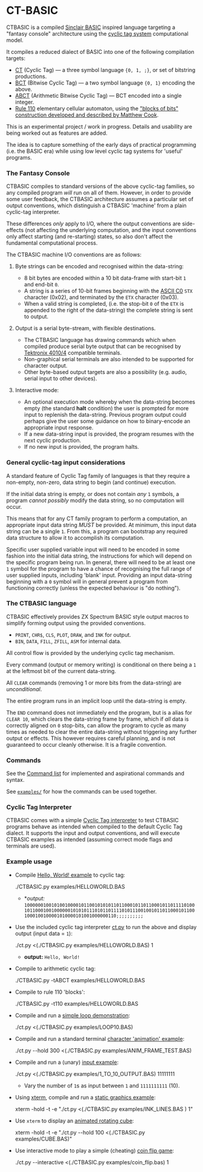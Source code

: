 # CT-BASIC

CTBASIC is a compiled [Sinclair BASIC](https://en.wikipedia.org/wiki/Sinclair_BASIC) inspired language targeting a "fantasy console" architecture using the [cyclic tag system](https://esolangs.org/wiki/Cyclic_tag_system) computational model.

It compiles a reduced dialect of BASIC into one of the following compilation targets:

* [CT](https://esolangs.org/wiki/Bitwise_Cyclic_Tag#The_language_CT) (Cyclic Tag) — a three symbol language `{0, 1, ;}`, or set of bitstring productions.
* [BCT](https://esolangs.org/wiki/Bitwise_Cyclic_Tag) (Bitwise Cyclic Tag) — a two symbol language `{0, 1}` encoding the above.
* [ABCT](https://github.com/hornc/abctag) (Arithmetic Bitwise Cyclic Tag) — BCT encoded into a single integer.
* [Rule 110](https://en.wikipedia.org/wiki/Rule_110) elementary cellular automaton, using the ["blocks of bits" construction developed and described by Matthew Cook](https://doi.org/10.4204/eptcs.1.4).

This is an experimental project / work in progress. Details and usability are being worked out as features are added.

The idea is to capture something of the early days of practical programming (i.e. the BASIC era) while using low level cyclic tag systems for 'useful' programs.


### The Fantasy Console

CTBASIC compiles to standard versions of the above cyclic-tag families, so any compiled program _will_ run on all of them.
However, in order to provide some user feedback, the CTBASIC architecture assumes a particular set of output conventions, which distinguish a CTBASIC 'machine' from a plain cyclic-tag interpreter.

These differences _only_ apply to I/O, where the output conventions are side-effects (not affecting the underlying computation, and the input conventions only affect starting (and re-starting) states, so also don't affect the fundamental computational process.

The CTBASIC machine I/O conventions are as follows:

1) Byte strings can be encoded and recognised within the data-string:
   * 8 bit bytes are encoded within a 10 bit data-frame with start-bit `1` and end-bit `0`.
   * A string is a series of 10-bit frames beginning with the [ASCII C0](https://en.wikipedia.org/wiki/C0_and_C1_control_codes) `STX` character (0x02), and terminated by the `ETX` character (0x03).
   * When a valid string is completed, (i.e. the stop-bit `0` of the `ETX` is appended to the right of the data-string) the complete string is sent to output.

2) Output is a serial byte-stream, with flexible destinations.
   * The CTBASIC language has drawing commands which when compiled produce serial byte output that can be recognised by [Tektronix 4010/4](https://en.wikipedia.org/wiki/Tektronix_4010) compatible terminals.
   * Non-graphical serial terminals are also intended to be supported for character output.
   * Other byte-based output targets are also a possibility (e.g. audio, serial input to other devices).

3) Interactive mode:
   * An optional execution mode whereby when the data-string becomes empty (the standard **halt** condition) the user is prompted for more input to replenish the data-string. Previous program output could perhaps give the user some guidance on how to binary-encode an appropriate input response.
   * If a new data-string input is provided, the program resumes with the next cyclic production.
   * If no new input is provided, the program halts.


### General cyclic-tag input considerations

A standard feature of Cyclic Tag family of languages is that they require a non-empty, non-zero, data string to begin (and continue) execution.

If the initial data string is empty, or does not contain _any_ `1` symbols, a program _cannot possibly_ modify the data string, so no computation will occur.

This means that for any CT family program to perform a computation, an appropriate input data string _MUST_ be provided.
At minimum, this input data string can be a single `1`. From this, a program can bootstrap any required data structure to allow it to accomplish its computation.

Specific user supplied variable input will need to be encoded in some fashion into the initial data string, the instructions for which will depend on the specific program being run.
In general, there will need to be at least one `1` symbol for the program to have a chance of recognising the full range of user supplied inputs, including 'blank' input.
Providing an input data-string beginning with a `0` symbol will in general prevent a program from functioning correctly (unless the expected behaviour is "do nothing").


### The CTBASIC language

CTBASIC effectively provides ZX Spectrum BASIC style output macros to simplify forming output using the provided conventions.
* `PRINT`, `CHR$`, `CLS`, `PLOT`, `DRAW`, and `INK` for output.
* `BIN`, `DATA`, `FILL`, `ZFILL`, `ASM` for internal data.

All control flow is provided by the underlying cyclic tag mechanism.

Every command (output or memory writing) is conditional on there being a `1` at the leftmost bit of the current data-string.

All `CLEAR` commands (removing 1 or more bits from the data-string) are _unconditional_.

The entire program runs in an implicit loop until the data-string is empty.

The `END` command does not immediately end the program, but is a alias for `CLEAR 10`, which clears the data-string frame by frame, which if _all_ data is correctly aligned on `0` stop-bits, can allow the program to cycle as many times as needed to clear the entire data-string without triggering any further output or effects. This however requires careful planning, and is not guaranteed to occur cleanly otherwise.
It is a fragile convention.

### Commands

See the [Command list](COMMANDS.md) for implemented and aspirational commands and syntax.

See [`examples/`](examples/) for how the commands can be used together.

### Cyclic Tag Interpreter

CTBASIC comes with a simple [Cyclic Tag interpreter](ct.py) to test CTBASIC programs behave as intended when compiled to the default Cyclic Tag dialect. It supports the input and output conventions, and will execute CTBASIC examples as intended (assuming correct mode flags and terminals are used).


### Example usage

* Compile [Hello, World! example](examples/HELLOWORLD.BAS) to cyclic tag:

    ./CTBASIC.py examples/HELLOWORLD.BAS

  * **output:* `1000000100101001000010110010101011011000101101100010110111101001011000100100000010101011101011011110101110010010110110001011001000100100001010000101001000000110;;;;;;;;;;`

* Use the included cyclic tag interpreter [ct.py](ct.py) to run the above and display output (input data = `1`):

    ./ct.py <(./CTBASIC.py examples/HELLOWORLD.BAS) 1

  * **output:** `Hello, World!`

* Compile to arithmetic cyclic tag:

    ./CTBASIC.py -tABCT examples/HELLOWORLD.BAS

* Compile to rule 110 'blocks':

    ./CTBASIC.py -t110 examples/HELLOWORLD.BAS

* Compile and run a [simple loop demonstration](examples/LOOP10.BAS):

    ./ct.py <(./CTBASIC.py examples/LOOP10.BAS)

* Compile and run a standard terminal [character 'animation' example](examples/ANIM_FRAME_TEST.BAS):

    ./ct.py --hold 300 <(./CTBASIC.py examples/ANIM_FRAME_TEST.BAS)

* Compile and run a (unary) [input example](examples/1_TO_10_OUTPUT.BAS):

    ./ct.py <(./CTBASIC.py examples/1_TO_10_OUTPUT.BAS) 11111111

  * Vary the number of `1`s as input between `1` and `1111111111` (10).

* Using [xterm](https://invisible-island.net/xterm/), compile and run a [static graphics example](examples/INK_LINES.BAS):

    xterm -hold -t -e "./ct.py <(./CTBASIC.py examples/INK_LINES.BAS ) 1"

* Use `xterm` to display an [animated rotating cube](examples/CUBE.BAS):

    xterm -hold -t -e "./ct.py --hold 100  <(./CTBASIC.py examples/CUBE.BAS)"

* Use interactive mode to play a simple (cheating) [coin flip game](examples/coin_flip.bas):

    ./ct.py --interactive <(./CTBASIC.py examples/coin_flip.bas) 1

